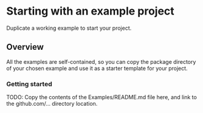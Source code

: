 # Starting with an example project

Duplicate a working example to start your project.

## Overview

All the examples are self-contained, so you can copy the package directory of your chosen example and use it as a starter template for your project.

### Getting started

TODO: Copy the contents of the Examples/README.md file here, and link to the github.com/... directory location.
